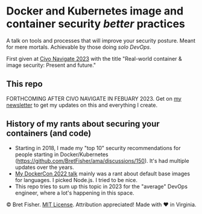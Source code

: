 # Docker and Kubernetes image and container security *better* practices

A talk on tools and processes that will improve your security posture. Meant for mere mortals. Achievable by those doing *solo DevOps*.

First given at [Civo Navigate 2023](https://www.civo.com/navigate) with the title "Real-world container & image security: Present and future."

## This repo

FORTHCOMING AFTER CIVO NAVIGATE IN FEBUARY 2023. Get on [my newsletter](https://www.bretfisher.com/newsletter) to get my updates on this and everything I create.

## History of my rants about securing your containers (and code)

* Starting in 2018, I made my "top 10" security recommendations for people starting in Docker/Kubernetes (https://github.com/BretFisher/ama/discussions/150). It's had multiple updates over the years.
* [My DockerCon 2022 talk](https://github.com/bretfisher/nodejs-rocks-in-docker) mainly was a rant about default base images for languages. I picked Node.js. I tried to be nice.
* This repo tries to sum up this topic in 2023 for the "average" DevOps engineer, where a lot's happening in this space.

©️ Bret Fisher. [MIT License](./LICENSE). Attribution appreciated! Made with ❤️ in Virginia.
